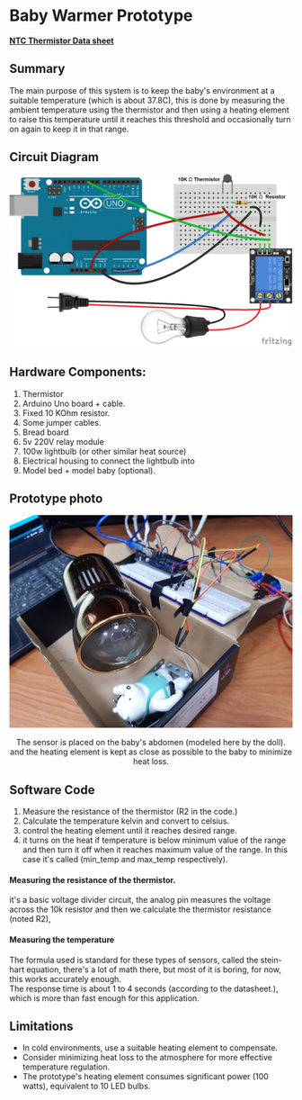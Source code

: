 # Baby Warmer Prototype
  **[NTC Thermistor Data sheet](https://www.vishay.com/docs/29154/ntcle213e3.pdf)**

## Summary
The main purpose of this system is to keep the baby's environment at a suitable temperature (which is about 37.8C), this is done by measuring the ambient temperature using the thermistor and then using a heating element to raise this temperature until it reaches this threshold and occasionally turn on again to keep it in that range.

## Circuit Diagram
![circuit schematic](baby_warmer_schematic.jpg)

## Hardware Components:
<ol>
  <li>Thermistor </li>
  <li>Arduino Uno board + cable. </li>
  <li>Fixed 10 KOhm resistor. </li>
  <li>Some jumper cables.</li>
  <li>Bread board </li>
  <li>5v 220V relay module</li>
  <li>100w lightbulb (or other similar heat source)</li>
  <li>Electrical housing to connect the lightbulb into</li>
  <li>Model bed + model baby (optional).</li>

</ol>

## Prototype photo
![Prototype image one](baby_warmer_prototype.jpg)
<center>
<p>The sensor is placed on the baby's abdomen (modeled here by the doll). and the heating element is kept as close as possible to the baby to minimize heat loss.</p>
</center>

## Software Code
1. Measure the resistance of the thermistor (R2 in the code.)
2. Calculate the temperature kelvin and convert to celsius.
3. control the heating element until it reaches desired range.
4. it turns on the heat if temperature is below minimum value of the range and then turn it off when it reaches maximum value of the range. In this case it's called (min_temp and max_temp respectively).

#### Measuring the resistance of the thermistor.
it's a basic voltage divider circuit, the analog pin measures the voltage across the 10k resistor and then we calculate the thermistor resistance (noted R2),

#### Measuring the temperature
The formula used is standard for these types of sensors, called the stein-hart equation, there's a lot of math there, but most of it is boring, for now, this works accurately enough.  
The response time is about 1 to 4 seconds (according to the datasheet.), which is more than fast enough for this application.

## Limitations
- In cold environments, use a suitable heating element to compensate.
- Consider minimizing heat loss to the atmosphere for more effective temperature regulation.
- The prototype's heating element consumes significant power (100 watts), equivalent to 10 LED bulbs.
